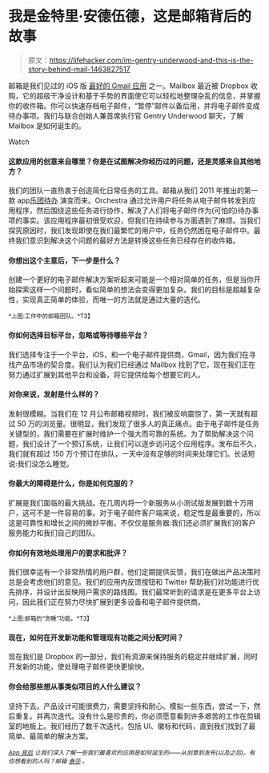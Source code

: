 # 我是金特里·安德伍德，这是邮箱背后的故事

> 原文：<https://lifehacker.com/im-gentry-underwood-and-this-is-the-story-behind-mail-1463827517>

邮箱是我们见过的 iOS 版 [最好的 Gmail 应用](https://lifehacker.com/mailbox-is-the-best-gmail-client-weve-seen-for-ios-5982592) 之一。Mailbox 最近被 Dropbox 收购，它的超级干净设计和基于手势的界面使它可以轻松地整理杂乱的信息，并掌握你的收件箱。你可以快速存档电子邮件，“暂停”邮件以备后用，并将电子邮件变成待办事项。我们与联合创始人兼首席执行官 Gentry Underwood 聊天，了解 Mailbox 是如何诞生的。

Watch

#### 这款应用的创意来自哪里？你是在试图解决你经历过的问题，还是灵感来自其他地方？

我们的团队一直热衷于创造简化日常任务的工具。邮箱从我们 2011 年推出的第一款 app[乐团待办](https://lifehacker.com/orchestra-is-an-awesome-collaborative-to-do-manager-wit-5854301) 演变而来。Orchestra 通过允许用户将任务从电子邮件转发到应用程序，然后围绕这些任务进行协作，解决了人们将电子邮件作为(可怕的)待办事项的事实。该应用程序最初很受欢迎，但我们在持续参与方面遇到了麻烦。当我们探究原因时，我们发现即使在我们最繁忙的用户中，任务仍然困在电子邮件中。最终我们意识到解决这个问题的最好方法是转换这些任务已经存在的收件箱。

#### 你想出这个主意后，下一步是什么？

创建一个更好的电子邮件解决方案听起来可能是一个相对简单的任务，但是当你开始探索这样一个问题时，看似简单的想法会变得更加复杂。我们的目标是超越复杂性，实现真正简单的体验，而唯一的方法就是通过大量的迭代。

<small>*上图:工作中的邮箱团队。*T3】</small>

#### 你如何选择目标平台，忽略或等待哪些平台？

我们选择专注于一个平台，iOS，和一个电子邮件提供商，Gmail，因为我们在寻找产品市场的契合度。我们认为我们已经通过 Mailbox 找到了它，现在我们正在努力通过扩展到其他平台和设备，将它提供给每个想要它的人。

#### 对你来说，发射是什么样的？

发射很模糊。当我们在 12 月公布邮箱视频时，我们被反响震惊了，第一天就有超过 50 万的浏览量。很明显，我们发现了很多人的真正痛点。由于电子邮件是任务关键型的，我们需要在扩展时维护一个强大而可靠的系统。为了帮助解决这个问题，我们设计了一个预订系统，让我们可以逐步访问这个应用程序。发布后不久，我们就有超过 150 万个预订在排队，一天中没有足够的时间来处理它们。长话短说:我们没怎么睡觉。

#### 你最大的障碍是什么，你是如何克服的？

扩展是我们面临的最大挑战。在几周内将一个新服务从小测试版发展到数十万用户，这可不是一件容易的事。对于电子邮件客户端来说，稳定性是最重要的，所以这是可靠性和增长之间的微妙平衡。不仅仅是服务器:我们还必须扩展我们的客户服务能力和我们自己的团队。

#### 你如何有效地处理用户的要求和批评？

我们很幸运有一个非常热情的用户群，他们定期提供反馈，我们在做出产品决策时总是会考虑他们的意见。我们的应用内反馈按钮和 Twitter 帮助我们对功能进行优先排序，并设计出反映用户需求的路线图。我们最常听到的请求是在更多平台上访问，因此我们正在努力尽快扩展到更多设备和电子邮件提供商。

<small>*上图:邮箱的“贪睡”功能。*T3】</small>

#### 现在，如何在开发新功能和管理现有功能之间分配时间？

现在我们是 Dropbox 的一部分，我们有资源来保持服务的稳定并继续扩展，同时开发新的功能，使处理电子邮件更快更愉快。

#### 你会给那些想从事类似项目的人什么建议？

坚持下去。产品设计可能很费力，需要坚持和耐心。模拟一些东西，尝试一下，然后重复。并再次迭代。没有什么是珍贵的，你必须愿意看到许多艰苦的工作在剪辑室的地板上。我们经历了数千次迭代，包括 UI、徽标和代码，直到我们找到了最简单、最简单的解决方案。

<small></small>*[<small>*App 背后*</small>](http://lifehacker.com/behindtheapp) <small>*让我们深入了解一些我们最喜欢的应用是如何诞生的——从创意到发布(以及之后)。有你想看到的人吗？邮箱*</small> [<small>*泰莎*</small>](https://mail.google.com/mail/?view=cm&fs=1&tf=1&to=tessa@lifehacker.com) <small>*。*</small>*